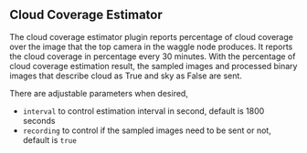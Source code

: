 
<!--
waggle_topic=/plugins_and_code
-->

## Cloud Coverage Estimator

The cloud coverage estimator plugin reports percentage of cloud coverage over the image that the top camera in the waggle node produces. It reports the cloud coverage in percentage every 30 minutes. 
With the percentage of cloud coverage estimation result, the sampled images and processed binary images that describe cloud  as True and sky as False are sent.

There are adjustable parameters when desired,
* `interval` to control estimation interval in second, default is 1800 seconds
* `recording` to control if the sampled images need to be sent or not, default is `true`

